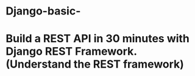 # Django-basic-
# Build a REST API in 30 minutes with Django REST Framework. (Understand the REST framework)
